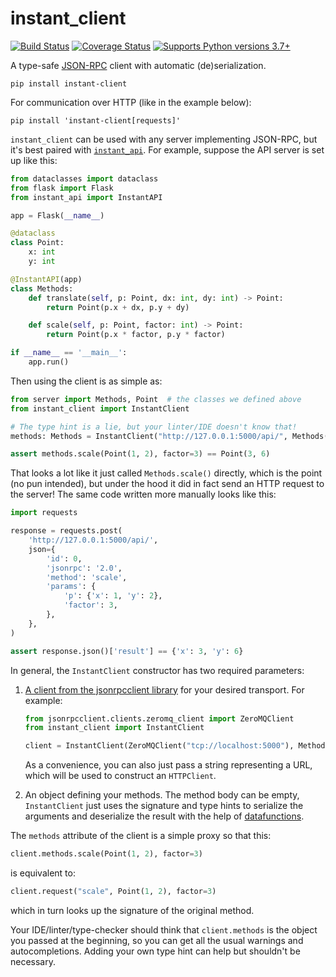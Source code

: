 # instant_client

[![Build Status](https://travis-ci.org/alexmojaki/instant_client.svg?branch=master)](https://travis-ci.org/alexmojaki/instant_client) [![Coverage Status](https://coveralls.io/repos/github/alexmojaki/instant_client/badge.svg?branch=master)](https://coveralls.io/github/alexmojaki/instant_client?branch=master) [![Supports Python versions 3.7+](https://img.shields.io/pypi/pyversions/instant_client.svg)](https://pypi.python.org/pypi/instant_client)

A type-safe [JSON-RPC](https://www.jsonrpc.org/) client with automatic (de)serialization.

    pip install instant-client
    
For communication over HTTP (like in the example below):

    pip install 'instant-client[requests]'

`instant_client` can be used with any server implementing JSON-RPC, but it's best paired with [`instant_api`](https://github.com/alexmojaki/instant_api). For example, suppose the API server is set up like this:

```python
from dataclasses import dataclass
from flask import Flask
from instant_api import InstantAPI

app = Flask(__name__)

@dataclass
class Point:
    x: int
    y: int

@InstantAPI(app)
class Methods:
    def translate(self, p: Point, dx: int, dy: int) -> Point:
        return Point(p.x + dx, p.y + dy)

    def scale(self, p: Point, factor: int) -> Point:
        return Point(p.x * factor, p.y * factor)

if __name__ == '__main__':
    app.run()
```

Then using the client is as simple as:

```python
from server import Methods, Point  # the classes we defined above
from instant_client import InstantClient

# The type hint is a lie, but your linter/IDE doesn't know that!
methods: Methods = InstantClient("http://127.0.0.1:5000/api/", Methods()).methods

assert methods.scale(Point(1, 2), factor=3) == Point(3, 6)
```

That looks a lot like it just called `Methods.scale()` directly, which is the point (no pun intended), but under the hood it did in fact send an HTTP request to the server! The same code written more manually looks like this:

```python
import requests

response = requests.post(
    'http://127.0.0.1:5000/api/',
    json={
        'id': 0, 
        'jsonrpc': '2.0', 
        'method': 'scale', 
        'params': {
            'p': {'x': 1, 'y': 2}, 
            'factor': 3,
        },
    },
)

assert response.json()['result'] == {'x': 3, 'y': 6}
```

In general, the `InstantClient` constructor has two required parameters:

1. [A client from the jsonrpcclient library](https://jsonrpcclient.readthedocs.io/en/latest/examples.html) for your desired transport. For example:

    ```python
    from jsonrpcclient.clients.zeromq_client import ZeroMQClient
    from instant_client import InstantClient
    
    client = InstantClient(ZeroMQClient("tcp://localhost:5000"), Methods())
    ```
    
    As a convenience, you can also just pass a string representing a URL, which will be used to construct an `HTTPClient`.

2. An object defining your methods. The method body can be empty, `InstantClient` just uses the signature and type hints to serialize the arguments and deserialize the result with the help of [datafunctions](https://github.com/alexmojaki/datafunctions).

The `methods` attribute of the client is a simple proxy so that this:

```python
client.methods.scale(Point(1, 2), factor=3)
```

is equivalent to:

```python
client.request("scale", Point(1, 2), factor=3)
```

which in turn looks up the signature of the original method. 

Your IDE/linter/type-checker should think that `client.methods` is the object you passed at the beginning, so you can get all the usual warnings and autocompletions. Adding your own type hint can help but shouldn't be necessary.
